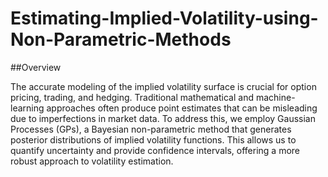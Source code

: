 # Estimating-Implied-Volatility-using-Non-Parametric-Methods

##Overview

The accurate modeling of the implied volatility surface is crucial for option pricing, trading, and hedging. Traditional mathematical and machine-learning approaches often produce point estimates that can be misleading due to imperfections in market data. To address this, we employ Gaussian Processes (GPs), a Bayesian non-parametric method that generates posterior distributions of implied volatility functions. This allows us to quantify uncertainty and provide confidence intervals, offering a more robust approach to volatility estimation.
